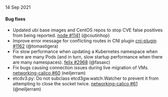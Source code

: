 14 Sep 2021

#### Bug fixes
 - Updated ubi base images and CentOS repos to stop CVE false positives from being reported. [node #1141](https://github.com/projectcalico/node/pull/1141) (@coutinhop)
 - Improve error message for conflicting routes in CNI plugin [cni-plugin #1162](https://github.com/projectcalico/cni-plugin/pull/1162) (@tomastigera)
 - Fix slow performance when updating a Kubernetes namespace when there are many Pods (and in turn, slow startup performance when there are many namespaces). [felix #2968](https://github.com/projectcalico/felix/pull/2968) (@fasaxc)
 - Fix bugs causing connection issues during live migration of VMs. [networking-calico #60](https://github.com/projectcalico/networking-calico/pull/60) (neiljerram)
 - etcdv3.py: Do not subclass etcd3gw.watch.Watcher to prevent it from attempting to close the socket twice. [networking-calico #61](https://github.com/projectcalico/networking-calico/pull/61) (@neiljerram)
